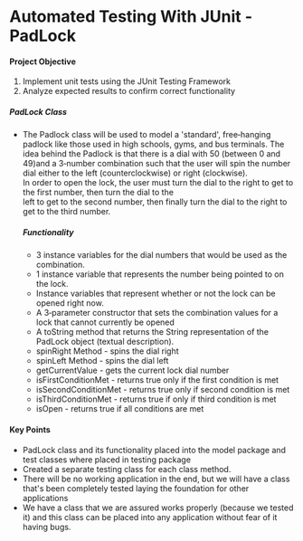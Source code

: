 # Automated Testing With JUnit - PadLock

#### Project Objective 
  1. Implement unit tests using the JUnit Testing Framework
  2. Analyze expected results to confirm correct functionality 
  
##### PadLock Class 
- The Padlock class will be used to model a 'standard', free‐hanging padlock like those used in high schools, gyms,
  and bus terminals.  The idea behind the Padlock is that there is a dial with 50 (between 0 and 49)and a 3‐number combination 
  such that the user will spin the number dial either to the left (counterclockwise) or right (clockwise).  
  In order to open the lock, the user must turn the dial to the right to get to the first number, then turn the dial to the  
  left to get to the second number, then finally turn the dial to the right to get to the third number.  
  
  ##### Functionality
  - 3 instance variables for the dial numbers that would be used as the combination.
  - 1 instance variable that represents the number being pointed to on the lock.
  - Instance variables that represent whether or not the lock can be opened right now.
  - A 3‐parameter constructor that sets the combination values for a lock that cannot currently be opened 
  - A toString method that returns the String representation of the PadLock object (textual description).
  - spinRight Method - spins the dial right
  - spinLeft Method - spins the dial left
  - getCurrentValue - gets the current lock dial number
  - isFirstConditionMet - returns true only if the first condition is met
  - isSecondConditionMet - returns true only if second condition is met
  - isThirdConditionMet - returns true if only if third condition is met
  - isOpen - returns true if all conditions are met

#### Key Points
- PadLock class and its functionality placed into the model package and test classes where placed in testing package
- Created a separate testing class for each class method.
- There will be no working application in the end, but we will have a class that's been completely tested laying the foundation 
  for other applications
- We have a class that we are assured works properly (because we tested it) and this class can be placed into
  any application without fear of it having bugs. 
